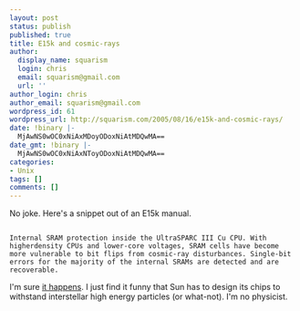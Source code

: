 ```yaml
---
layout: post
status: publish
published: true
title: E15k and cosmic-rays
author:
  display_name: squarism
  login: chris
  email: squarism@gmail.com
  url: ''
author_login: chris
author_email: squarism@gmail.com
wordpress_id: 61
wordpress_url: http://squarism.com/2005/08/16/e15k-and-cosmic-rays/
date: !binary |-
  MjAwNS0wOC0xNiAxMDoyODoxNiAtMDQwMA==
date_gmt: !binary |-
  MjAwNS0wOC0xNiAxNToyODoxNiAtMDQwMA==
categories:
- Unix
tags: []
comments: []
---
```

<p>No joke.  Here's a snippet out of an E15k manual.</p>
<p><code>
Internal SRAM protection inside the UltraSPARC III Cu CPU. With higherdensity CPUs and lower-core voltages, SRAM cells have become more vulnerable to bit flips from cosmic-ray disturbances. Single-bit errors for the majority of the internal SRAMs are detected and are recoverable.
</code></p>
<p>I'm sure <a href="http://www.everything2.com/index.pl?node=cosmic%20rays">it happens</a>.  I just find it funny that Sun has to design its chips to withstand interstellar high energy particles (or what-not).  I'm no physicist.</p>
